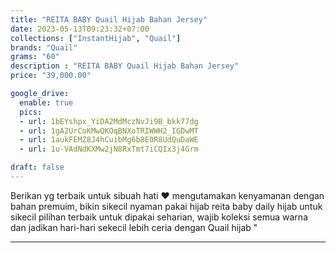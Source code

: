 ```yaml
---
title: "REITA BABY Quail Hijab Bahan Jersey"
date: 2023-05-13T09:23:32+07:00
collections: ["InstantHijab", "Quail"]
brands: "Quail"
grams: "60"
description : "REITA BABY Quail Hijab Bahan Jersey"
price: "39,000.00"

google_drive:
  enable: true
  pics:
  - url: 1bEYshpx_YiDA2MdMczNvJi9B_bkk77dg
  - url: 1gA2UrCoKMwQKOqBNXoTRIWWH2_IGDwMT
  - url: 1aukFEMZ8J4hCuibMg6b8E0R8UdQuDaWE
  - url: 1u-VAdNdKXMw2jN8RxTmt7iCQIx3j4Grm

draft: false
---
```


Berikan yg terbaik untuk sibuah hati ❤️ mengutamakan kenyamanan dengan bahan premuim, bikin sikecil nyaman pakai hijab 
reita baby daily hijab untuk sikecil pilihan terbaik untuk dipakai seharian, wajib koleksi semua warna 
dan jadikan hari-hari sekecil lebih ceria dengan Quail hijab "

------    
 
